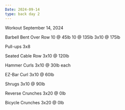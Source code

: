 ```yaml
---
Date: 2024-09-14
type: back day 2
---
```

Workout September 14, 2024

Barbell Bent Over Row
10 @ 45lb
10 @ 135lb
3x10 @ 175lb

Pull-ups
3x8

Seated Cable Row
3x10 @ 120lb

Hammer Curls
3x10 @ 30lb each

EZ-Bar Curl
3x10 @ 60lb

Shrugs
3x10 @ 90lb

Reverse Crunches
3x20 @ 0lb

Bicycle Crunches
3x20 @ 0lb